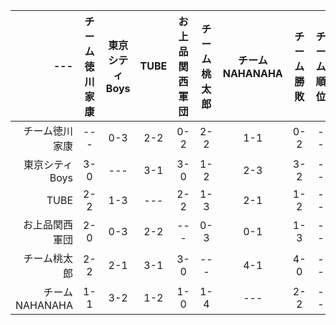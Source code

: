 | --- | チーム徳川家康 | 東京シティBoys | TUBE | お上品関西軍団 | チーム桃太郎 | チームNAHANAHA | チーム勝敗 | チーム順位|
| ----: | :---: | :---: | :---: | :---: | :---: | :---: | :---: | :---: |
| チーム徳川家康 | --- | 0-3 | 2-2 | 0-2 | 2-2 | 1-1 | 0-2 | -- |
| 東京シティBoys | 3-0 | --- | 3-1 | 3-0 | 1-2 | 2-3 | 3-2 | -- |
| TUBE | 2-2 | 1-3 | --- | 2-2 | 1-3 | 2-1 | 1-2 | -- |
| お上品関西軍団 | 2-0 | 0-3 | 2-2 | --- | 0-3 | 0-1 | 1-3 | -- |
| チーム桃太郎 | 2-2 | 2-1 | 3-1 | 3-0 | --- | 4-1 | 4-0 | -- |
| チームNAHANAHA | 1-1 | 3-2 | 1-2 | 1-0 | 1-4 | --- | 2-2 | -- |
